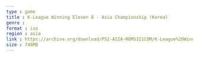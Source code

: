 ```yaml
---
type : game
title : K-League Winning Eleven 8 - Asia Championship (Korea)
genre : 
format : iso
region : asia
link : https://archive.org/download/PS2-ASIA-ROMS321COM/K-League%20Winning%20Eleven%208%20-%20Asia%20Championship%20%28Korea%29.7z
size : 748MB
---
```

